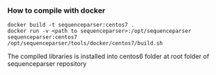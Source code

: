 ### How to compile with docker
```Shell
docker build -t sequenceparser:centos7 .
docker run -v <path to sequenceparser>:/opt/sequenceparser sequenceparser:centos7 /opt/sequenceparser/tools/docker/centos7/build.sh
```
The compiled libraries is installed into centos6 folder at root folder of sequenceparser repository

